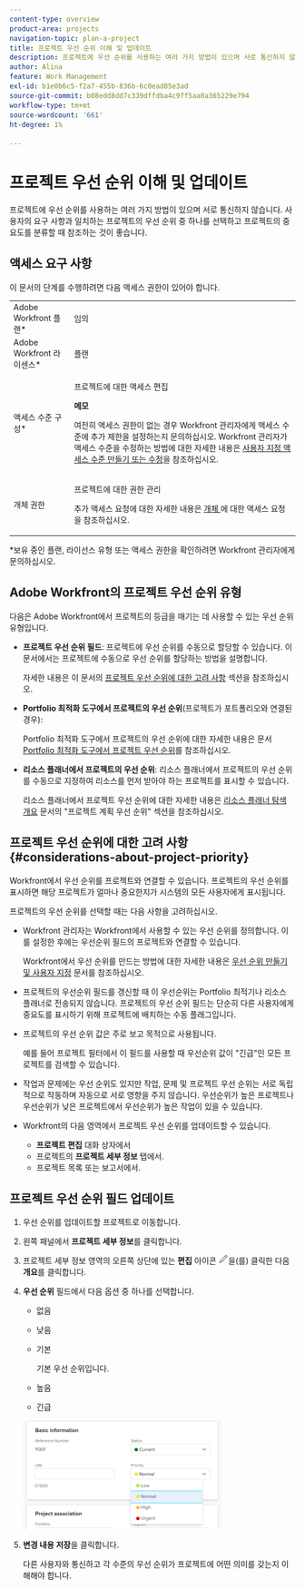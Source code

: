```yaml
---
content-type: overview
product-area: projects
navigation-topic: plan-a-project
title: 프로젝트 우선 순위 이해 및 업데이트
description: 프로젝트에 우선 순위를 사용하는 여러 가지 방법이 있으며 서로 통신하지 않습니다. 사용자의 요구 사항과 일치하는 프로젝트의 우선 순위 중 하나를 선택하고 프로젝트의 중요도를 분류할 때 참조하는 것이 좋습니다.
author: Alina
feature: Work Management
exl-id: b1e0b6c5-f2a7-455b-836b-6c0ead85e3ad
source-git-commit: b08edd8dd7c339dffdba4c9ff5aa0a365229e794
workflow-type: tm+mt
source-wordcount: '661'
ht-degree: 1%

---
```


# 프로젝트 우선 순위 이해 및 업데이트

프로젝트에 우선 순위를 사용하는 여러 가지 방법이 있으며 서로 통신하지 않습니다. 사용자의 요구 사항과 일치하는 프로젝트의 우선 순위 중 하나를 선택하고 프로젝트의 중요도를 분류할 때 참조하는 것이 좋습니다.

## 액세스 요구 사항

<!--drafted for P&P:

<table style="table-layout:auto"> 
 <col> 
 <col> 
 <tbody> 
  <tr> 
   <td role="rowheader">Adobe Workfront plan*</td> 
   <td> <p>Any</p> </td> 
  </tr> 
  <tr> 
   <td role="rowheader">Adobe Workfront license*</td> 
   <td> <p>Current license: Standard </p>
   Or
   <p>Legacy license: Plan </p> </td> 
  </tr> 
  <tr> 
   <td role="rowheader">Access level configurations*</td> 
   <td> <p>Edit access to Projects</p> <p><b>NOTE</b> 
   
   If you still don't have access, ask your Workfront administrator if they set additional restrictions in your access level. For information on how a Workfront administrator can modify your access level, see <a href="../../../administration-and-setup/add-users/configure-and-grant-access/create-modify-access-levels.md" class="MCXref xref">Create or modify custom access levels</a>.</p> </td> 
  </tr> 
  <tr> 
   <td role="rowheader">Object permissions</td> 
   <td> <p>Manage permissions to the project</p> <p>For information on requesting additional access, see <a href="../../../workfront-basics/grant-and-request-access-to-objects/request-access.md" class="MCXref xref">Request access to objects </a>.</p> </td> 
  </tr> 
 </tbody> 
</table>
-->
이 문서의 단계를 수행하려면 다음 액세스 권한이 있어야 합니다.

<table style="table-layout:auto"> 
 <col> 
 <col> 
 <tbody> 
  <tr> 
   <td role="rowheader">Adobe Workfront 플랜*</td> 
   <td> <p>임의</p> </td> 
  </tr> 
  <tr> 
   <td role="rowheader">Adobe Workfront 라이센스*</td> 
   <td> <p>플랜 </p> </td> 
  </tr> 
  <tr> 
   <td role="rowheader">액세스 수준 구성*</td> 
   <td> <p>프로젝트에 대한 액세스 편집</p> <p><b>메모</b>

여전히 액세스 권한이 없는 경우 Workfront 관리자에게 액세스 수준에 추가 제한을 설정하는지 문의하십시오. Workfront 관리자가 액세스 수준을 수정하는 방법에 대한 자세한 내용은 <a href="../../../administration-and-setup/add-users/configure-and-grant-access/create-modify-access-levels.md" class="MCXref xref">사용자 지정 액세스 수준 만들기 또는 수정</a>을 참조하십시오.</p> </td>
</tr> 
  <tr> 
   <td role="rowheader">개체 권한</td> 
   <td> <p>프로젝트에 대한 권한 관리</p> <p>추가 액세스 요청에 대한 자세한 내용은 <a href="../../../workfront-basics/grant-and-request-access-to-objects/request-access.md" class="MCXref xref">개체 </a>에 대한 액세스 요청 을 참조하십시오.</p> </td> 
  </tr> 
 </tbody> 
</table>

&#42;보유 중인 플랜, 라이선스 유형 또는 액세스 권한을 확인하려면 Workfront 관리자에게 문의하십시오.

## Adobe Workfront의 프로젝트 우선 순위 유형

다음은 Adobe Workfront에서 프로젝트의 등급을 매기는 데 사용할 수 있는 우선 순위 유형입니다.

* **프로젝트 우선 순위 필드**: 프로젝트에 우선 순위를 수동으로 할당할 수 있습니다. 이 문서에서는 프로젝트에 수동으로 우선 순위를 할당하는 방법을 설명합니다.

  자세한 내용은 이 문서의 [프로젝트 우선 순위에 대한 고려 사항](#considerations-about-project-priority) 섹션을 참조하십시오.

* **Portfolio 최적화 도구에서 프로젝트의 우선 순위**(프로젝트가 포트폴리오와 연결된 경우):

  Portfolio 최적화 도구에서 프로젝트의 우선 순위에 대한 자세한 내용은 문서 [Portfolio 최적화 도구에서 프로젝트 우선 순위](../../../manage-work/portfolios/portfolio-optimizer/prioritize-projects-in-portfolio-optimizer.md)를 참조하십시오.

* **리소스 플래너에서 프로젝트의 우선 순위**: 리소스 플래너에서 프로젝트의 우선 순위를 수동으로 지정하여 리소스를 먼저 받아야 하는 프로젝트를 표시할 수 있습니다.

  리소스 플래너에서 프로젝트 우선 순위에 대한 자세한 내용은 [리소스 플래너 탐색 개요](../../../resource-mgmt/resource-planning/resource-planner-navigation.md) 문서의 &quot;프로젝트 계획 우선 순위&quot; 섹션을 참조하십시오.

## 프로젝트 우선 순위에 대한 고려 사항 {#considerations-about-project-priority}

Workfront에서 우선 순위를 프로젝트와 연결할 수 있습니다. 프로젝트의 우선 순위를 표시하면 해당 프로젝트가 얼마나 중요한지가 시스템의 모든 사용자에게 표시됩니다.

프로젝트의 우선 순위를 선택할 때는 다음 사항을 고려하십시오.

* Workfront 관리자는 Workfront에서 사용할 수 있는 우선 순위를 정의합니다. 이를 설정한 후에는 우선순위 필드의 프로젝트와 연결할 수 있습니다.

  Workfront에서 우선 순위를 만드는 방법에 대한 자세한 내용은 [우선 순위 만들기 및 사용자 지정](../../../administration-and-setup/customize-workfront/creating-custom-status-and-priority-labels/create-customize-priorities.md) 문서를 참조하십시오.

* 프로젝트의 우선순위 필드를 갱신할 때 이 우선순위는 Portfolio 최적기나 리소스 플래너로 전송되지 않습니다. 프로젝트의 우선 순위 필드는 단순히 다른 사용자에게 중요도를 표시하기 위해 프로젝트에 배치하는 수동 플래그입니다.
* 프로젝트의 우선 순위 값은 주로 보고 목적으로 사용됩니다.

  예를 들어 프로젝트 필터에서 이 필드를 사용할 때 우선순위 값이 &quot;긴급&quot;인 모든 프로젝트를 검색할 수 있습니다.
* 작업과 문제에는 우선 순위도 있지만 작업, 문제 및 프로젝트 우선 순위는 서로 독립적으로 작동하며 자동으로 서로 영향을 주지 않습니다. 우선순위가 높은 프로젝트나 우선순위가 낮은 프로젝트에서 우선순위가 높은 작업이 있을 수 있습니다.
* Workfront의 다음 영역에서 프로젝트 우선 순위를 업데이트할 수 있습니다.

   * **프로젝트 편집** 대화 상자에서
   * 프로젝트의 **프로젝트 세부 정보** 탭에서.
   * 프로젝트 목록 또는 보고서에서.

## 프로젝트 우선 순위 필드 업데이트

1. 우선 순위를 업데이트할 프로젝트로 이동합니다.
1. 왼쪽 패널에서 **프로젝트 세부 정보**&#x200B;를 클릭합니다.
1. 프로젝트 세부 정보 영역의 오른쪽 상단에 있는 **편집** 아이콘 ![](assets/qs-edit-icon.png)을(를) 클릭한 다음 **개요**&#x200B;를 클릭합니다.

1. **우선 순위** 필드에서 다음 옵션 중 하나를 선택합니다.

   * 없음
   * 낮음
   * 기본

     기본 우선 순위입니다.

   * 높음
   * 긴급

   ![](assets/project-priority-picker-list-on-project-details-nwe-350x192.png)

1. **변경 내용 저장**&#x200B;을 클릭합니다.

   다른 사용자와 통신하고 각 수준의 우선 순위가 프로젝트에 어떤 의미를 갖는지 이해해야 합니다.
